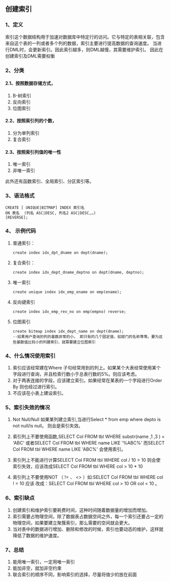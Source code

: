 ## 创建索引

### 1、定义

​    索引这个数据结构用于加速对数据库中特定行的访问。它与特定的表相关联，包含来自这个表的一列或者多个列的数据，索引主要进行提高数据的查询速度。 当进行DML时，会更新索引。因此索引越多，则DML越慢，其需要维护索引。 因此在创建索引及DML需要权衡

### 2、分类

#### 2.1、按照数据存储方式，

1. B-树索引
2. 反向索引
3. 位图索引

#### 2.2、按照索引列的个数，

1. 分为单列索引
2. 复合索引

#### 2.3、按照索引列值的唯一性

1. 唯一索引
2. 非唯一索引

此外还有函数索引、全局索引、分区索引等。

### 3、语法格式

```
CREATE [ UNIQUE|BITMAP] INDEX 索引名 
ON 表名  (列名 ASC|DESC, 列名2 ASC|DESC,…)
[REVERSE];
```

### 4、 示例代码

1. 普通索引：

   ```
   create index idx_dpt_dname on dept(dname);
   ```

2. 复合索引：

   ```
   create index idx_dept_dname_deptno on dept(dname, deptno);
   ```

3. 唯一索引

   ```
   create unique index idx_emp_ename on emp(ename);
   ```

4. 反向键索引

   ```
   create index idx_emp_rev_no on emp(empno) reverse;
   ```

5. 位图索引

   ```
   create bitmap index idx_dept_name on dept(dname);
   --如果用户查询的列的基数非常的小， 即只有的几个固定值，如部门的名称等等。要为这些基数值比较小的列建索引，就需要建立位图索引
   ```

### 4、什么情况使用索引

1. 索引应该经常建在Where 子句经常用到的列上。如果某个大表经常使用某个字段进行查询，并且检索行数小于总表行数的5%。则应该考虑。
2. 对于两表连接的字段，应该建立索引。如果经常在某表的一个字段进行Order By 则也经过进行索引。
3. 不应该在小表上建设索引。

### 5、索引失效的情况

1. Not Null/Null 如果某列建立索引,当进行Select \* from emp where depto is not null/is null。 则会是索引失效。
2. 索引列上不要使用函数,SELECT Col FROM tbl WHERE substr\(name ,1 ,3 \) = 'ABC' 或者SELECT Col FROM tbl WHERE name LIKE '%ABC%' 而SELECT Col FROM tbl WHERE name LIKE 'ABC%' 会使用索引。

3. 索引列上不能进行计算SELECT Col FROM tbl WHERE col / 10 &gt; 10 则会使索引失效，应该改成SELECT Col FROM tbl WHERE col &gt; 10 \* 10

4. 索引列上不要使用NOT （ != 、 &lt;&gt; ）如:SELECT Col FROM tbl WHERE col ! = 10 应该 改成：SELECT Col FROM tbl WHERE col &gt; 10 OR col &lt; 10 。

### 6、索引缺点

1. 创建索引和维护索引要耗费时间，这种时间随着数据量的增加而增加。 
2. 索引需要占物理空间，除了数据表占数据空间之外，每一个索引还要占一定的物理空间，如果要建立聚簇索引，那么需要的空间就会更大。 
3. 当对表中的数据进行增加、删除和修改的时候，索引也要动态的维护，这样就降低了数据的维护速度。

### 7、总结

1. 能用唯一索引，一定用唯一索引 
2. 能加非空，就加非空约束 
3. 联合索引的顺序不同，影响索引的选择，尽量将值少的放在前面 



